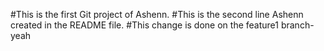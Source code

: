 #This is the first Git project of Ashenn.
#This is the second line Ashenn created in the README file.
#This change is done on the feature1 branch-yeah